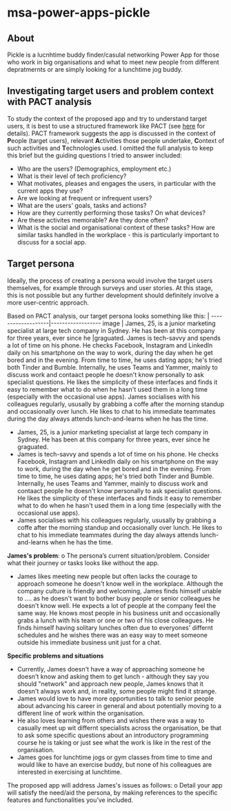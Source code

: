 # msa-power-apps-pickle

## About
Pickle is a lucnhtime buddy finder/casulal networking Power App for those who work in big organisations and what to meet new people from different depratmernts or are simply looking for a lunchtime jog buddy.

## Investigating target users and problem context with PACT analysis
To study the context of the proposed app and try to understand target users, it is best to use a structured framework like PACT (see [here](http://hci.ilikecake.ie/requirements/pact.htm) for details). PACT framework suggests the app is discussed in the context of **P**eople (target users), relevant **A**ctivities those people undertake, **C**ontext of such activities and **T**echnologies used. I omitted the full analysis to keep this brief but the guiding questions I tried to answer included:

* Who are the users? (Demographics, employment etc.)
* What is their level of tech proficiency?
* What motivates, pleases and engages the users, in particular with the current apps they use?
* Are we looking at frequent or infrequent users?
* What are the users' goals, tasks and actions?
* How are they currently performing those tasks? On what devices?
* Are these activites memorable? Are they done often?
* What is the social and organisational context of these tasks? How are similar tasks handled in the workplace - this is particularly important to discuss for a social app.

## Target persona
Ideally, the process of creating a persona would involve the target users themselves, for example through surveys and user stories. At this stage, this is not possible but any further development should definitely involve a more user-centric approach.

Based on PACT analysis, our target persona looks something like this:
                   |
-------------------|------------------
image              | James, 25, is a junior marketing specialist at large tech company in Sydney. He has been at this company for three years, ever since he      |graguated.  James is tech-savvy and spends a lot of time on his phone. He checks Facebook, Instagram and LinkedIn daily on his smartphone on the way to work, during the day when he get bored and in the evening. From time to time, he uses dating apps; he's tried both Tinder and Bumble. Internally, he uses Teams and Yammer, mainly to discuss work and contaact people he doesn't know personally to ask specialist questions. He likes the simplicity of these interfaces and finds it easy to remember what to do when he hasn't used them in a long time (especially with the occasional use apps). James socialises with his colleagues regularly, ususally by grabbing a coffe after the morning standup and occasionally over lunch. He likes to chat to his immediate teammates during the day always attends lunch-and-learns when he has the time.


* James, 25, is a junior marketing specialist at large tech company in Sydney. He has been at this company for three years, ever since he graguated. 
* James is tech-savvy and spends a lot of time on his phone. He checks Facebook, Instagram and LinkedIn daily on his smartphone on the way to work, during the day when he get bored and in the evening. From time to time, he uses dating apps; he's tried both Tinder and Bumble. Internally, he uses Teams and Yammer, mainly to discuss work and contaact people he doesn't know personally to ask specialist questions. He likes the simplicity of these interfaces and finds it easy to remember what to do when he hasn't used them in a long time (especially with the occasional use apps). 
* James socialises with his colleagues regularly, ususally by grabbing a coffe after the morning standup and occasionally over lunch. He likes to chat to his immediate teammates during the day always attends lunch-and-learns when he has the time.

**James's problem**: 
o The persona’s current situation/problem. Consider what their journey or tasks looks like without the app.

* James likes meeting new people but often lacks the courage to approach someone he doesn't know well in the workplace. Although the company culture is friendly and welcoming, James finds himself unable to .... as he doesn't want to bother busy people or senior colleagues he doesn't know well. He expects a lot of people at the company feel the same way. He knows most people in his business unit and occasionally grabs a lunch with his team or one or two of his close colleagues. He finds himself having solitary lunches often due to everyones' differnt schedules and he wishes there was an easy way to meet someone outside his immediate business unit just for a chat. 

**Specific problems and situations**

* Currently, James doesn't have a way of approaching someone he doesn't know and asking them to get lunch - although they say you should "network" and approach new people, James knows that it doesn't always work and, in reality, some people might find it strange.
* James would love to have more opportunities to talk to senior people about advancing his career in general and about potentially moving to a different line of work within the organisation.
* He also loves learning from others and wishes there was a way to casually meet up wit differnt specialists across the organisation, be that to ask some specific questions about an introductory programming course he is taking or just see what the work is like in the rest of the organisation.
* James goes for lunchtime jogs or gym classes from time to time and would like to have an exercise buddy, but none of his colleagues are interested in exercising at lunchtime.



The proposed app will address James's issues as follows:
o Detail your app will satisfy the need/aid the persona, by making references to the specific features and functionalities you’ve included.

